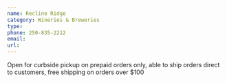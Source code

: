 ```yaml
---
name: Recline Ridge
category: Wineries & Breweries
type: 
phone: 250-835-2212
email: 
url: 
---
```


Open for curbside pickup on prepaid orders only, able to ship orders direct to customers, free shipping on orders over $100
